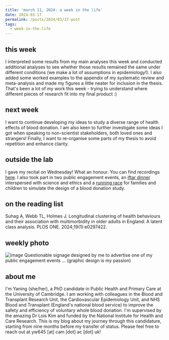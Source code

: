```yaml
---
title: 'march 11, 2024: a week in the life'
date: 2024-03-17
permalink: /posts/2024/03/17-post
tags:
  - week-in-the-life
---
```


this week
------
I interpreted some results from my main analyses this week and conducted additional analyses to see whether those results remained the same under different conditions (we make a lot of assumptions in epidemiology!). I also added some worked examples to the appendix of my systematic review and meta-analysis and made my figures a little neater for inclusion in the thesis. That's been a lot of my work this week - trying to understand where different pieces of research fit into my final product :)

next week
------
I want to continue developing my ideas to study a diverse range of health effects of blood donation. I am also keen to further investigate some ideas I got when speaking to non-scientist stakeholders, both loved ones and strangers! Finally, I want to re-organise some parts of my thesis to avoid repetition and enhance clarity.

outside the lab
------
I gave my recital on Wednesday! What an honour. You can find recordings [here](https://yaning-wu.github.io/recital-2024/). I also took part in two public engagement events, an [iftar dinner](https://www.tickettailor.com/events/thewesthub/1152086) interspersed with science and ethics and a [running race](https://www.festival.cam.ac.uk/events/what-rest-break-or-interval-right-you-racing-blood-donor) for families and children to simulate the design of a blood donation study. 

on the reading list
------
Suhag A, Webb TL, Holmes J. Longitudinal clustering of health behaviours and their association with multimorbidity in older adults in England: A latent class analysis. PLOS ONE. 2024;19(1):e0297422.

weekly photo
------
![image](https://github.com/yaning-wu/yaning-wu.github.io/assets/145920710/7a4b7a9b-9823-483e-bc9e-f68654d4709a)
Questionable signage designed by me to advertise one of my public engagement events ... (graphic design is my passion)

about me
------
I'm Yaning (she/her), a PhD candidate in Public Health and Primary Care at the University of Cambridge. I am working with colleagues in the Blood and Transplant Research Unit, the Cardiovascular Epidemiology Unit, and NHS Blood and Transplant (England's national blood service) to improve the safety and efficiency of voluntary whole blood donation. I'm supervised by the amazing Dr Lois Kim and funded by the National Institute for Health and Care Research. This is my blog about my journey through this candidature, starting from nine months before my transfer of status. Please feel free to reach out at yw645 [at] cam [dot] ac [dot] uk!
